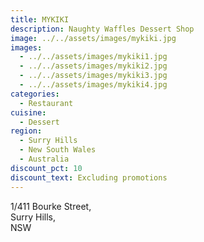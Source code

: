 ```yaml
---
title: MYKIKI
description: Naughty Waffles Dessert Shop
image: ../../assets/images/mykiki.jpg
images:
  - ../../assets/images/mykiki1.jpg
  - ../../assets/images/mykiki2.jpg
  - ../../assets/images/mykiki3.jpg
  - ../../assets/images/mykiki4.jpg
categories:
  - Restaurant
cuisine:
  - Dessert
region:
  - Surry Hills
  - New South Wales
  - Australia
discount_pct: 10
discount_text: Excluding promotions
---
```

1/411 Bourke Street,\
Surry Hills,\
NSW
